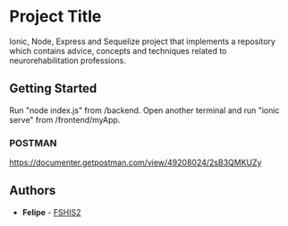 # Project Title

Ionic, Node, Express and Sequelize project that implements a repository which contains
advice, concepts and techniques related to neurorehabilitation professions.

## Getting Started

Run "node index.js" from /backend. Open another terminal and run "ionic serve"
from /frontend/myApp.

### POSTMAN
https://documenter.getpostman.com/view/49208024/2sB3QMKUZy 

## Authors

* **Felipe** - [FSHIS2](https://github.com/FSHIS2)

